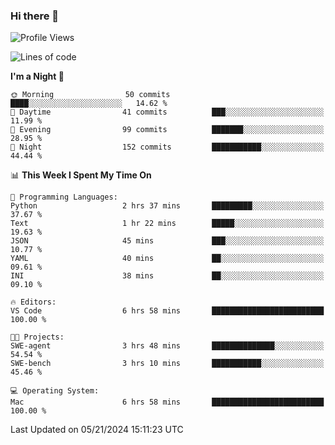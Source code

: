 ### Hi there 👋

<!--
**ALiersEL/ALiersEL** is a ✨ _special_ ✨ repository because its `README.md` (this file) appears on your GitHub profile.

Here are some ideas to get you started:

- 🔭 I’m currently working on ...
- 🌱 I’m currently learning ...
- 👯 I’m looking to collaborate on ...
- 🤔 I’m looking for help with ...
- 💬 Ask me about ...
- 📫 How to reach me: ...
- 😄 Pronouns: ...
- ⚡ Fun fact: ...
-->

<!--START_SECTION:waka-->
![Profile Views](http://img.shields.io/badge/Profile%20Views-0-blue)

![Lines of code](https://img.shields.io/badge/From%20Hello%20World%20I%27ve%20Written-7.6%20million%20lines%20of%20code-blue)

**I'm a Night 🦉** 

```text
🌞 Morning                50 commits          ████░░░░░░░░░░░░░░░░░░░░░   14.62 % 
🌆 Daytime                41 commits          ███░░░░░░░░░░░░░░░░░░░░░░   11.99 % 
🌃 Evening                99 commits          ███████░░░░░░░░░░░░░░░░░░   28.95 % 
🌙 Night                  152 commits         ███████████░░░░░░░░░░░░░░   44.44 % 
```


📊 **This Week I Spent My Time On** 

```text
💬 Programming Languages: 
Python                   2 hrs 37 mins       █████████░░░░░░░░░░░░░░░░   37.67 % 
Text                     1 hr 22 mins        █████░░░░░░░░░░░░░░░░░░░░   19.63 % 
JSON                     45 mins             ███░░░░░░░░░░░░░░░░░░░░░░   10.77 % 
YAML                     40 mins             ██░░░░░░░░░░░░░░░░░░░░░░░   09.61 % 
INI                      38 mins             ██░░░░░░░░░░░░░░░░░░░░░░░   09.10 % 

🔥 Editors: 
VS Code                  6 hrs 58 mins       █████████████████████████   100.00 % 

🐱‍💻 Projects: 
SWE-agent                3 hrs 48 mins       ██████████████░░░░░░░░░░░   54.54 % 
SWE-bench                3 hrs 10 mins       ███████████░░░░░░░░░░░░░░   45.46 % 

💻 Operating System: 
Mac                      6 hrs 58 mins       █████████████████████████   100.00 % 
```


 Last Updated on 05/21/2024 15:11:23 UTC
<!--END_SECTION:waka-->
